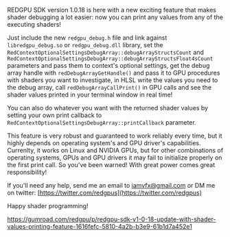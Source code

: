 REDGPU SDK version 1.0.18 is here with a new exciting feature that makes shader debugging a lot easier: now you can print any values from any of the executing shaders!

Just include the new `redgpu_debug.h` file and link against `libredgpu_debug.so` or `redgpu_debug.dll` library, set the `RedContextOptionalSettingsDebugArray::debugArrayStructsCount` and `RedContextOptionalSettingsDebugArray::debugArrayStructsFloat4sCount` parameters and pass them to context's optional settings, get the debug array handle with `redDebugArrayGetHandle()` and pass it to GPU procedures with shaders you want to investigate, in HLSL write the values you need to the debug array, call `redDebugArrayCallPrint()` in GPU calls and see the shader values printed in your terminal window in real time!

You can also do whatever you want with the returned shader values by setting your own print callback to `RedContextOptionalSettingsDebugArray::printCallback` parameter.

This feature is very robust and guaranteed to work reliably every time, but it highly depends on operating system's and GPU driver's capabilities. Currenlty, it works on Linux and NVIDIA GPUs, but for other combinations of operating systems, GPUs and GPU drivers it may fail to initialize properly on the first print call. So you've been warned! With great power comes great responsibility!

If you'll need any help, send me an email to [iamvfx@gmail.com](mailto:iamvfx@gmail.com) or DM me on twitter: [https://twitter.com/redgpus](https://twitter.com/redgpus)

Happy shader programming!

https://gumroad.com/redgpu/p/redgpu-sdk-v1-0-18-update-with-shader-values-printing-feature-1616fefc-5810-4a2b-b3e9-61b1d7a452e1
